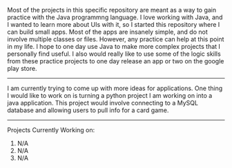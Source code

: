 Most of the projects in this specific repository are meant as a way to gain practice with the Java programmng language. I love working with Java, and I wanted to learn more about UIs with it, so I started this repository where I can build small apps. Most of the apps are insanely simple, and do not involve multiple classes or files. However, any practice can help at this point in my life.
I hope to one day use Java to make more complex projects that I personally find useful. I also would really like to use some of the logic skills from these practice projects to one day release an app or two on the google play store.

---------------------------------------------------------------------------------------------------------------------------------------------------------------

I am currently trying to come up with more ideas for applications. One thing I would like to work on is turning a python project I am working on into a java application. This project would involve connecting to a MySQL database and allowing users to pull info for a card game.

---------------------------------------------------------------------------------------------------------------------------------------------------------------

Projects Currently Working on: 
  1. N/A
  2. N/A
  3. N/A
